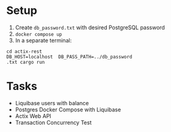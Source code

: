 # Setup
1. Create `db_password.txt` with desired PostgreSQL password
2. `docker compose up`
3. In a separate terminal:
```
cd actix-rest
DB_HOST=localhost  DB_PASS_PATH=../db_password
.txt cargo run
```

# Tasks
* Liquibase users with balance
* Postgres Docker Compose with Liquibase
* Actix Web API
* Transaction Concurrency Test

